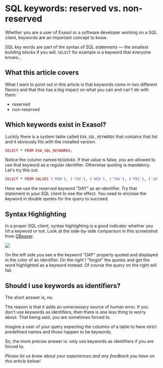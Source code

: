 # SQL keywords: reserved vs. non-reserved 
Whether you are a user of Exasol or a software developer working on a SQL client, keywords are an important concept to know.

SQL key words are part of the syntax of SQL statements — the smallest building blocks if you will. `SELECT` for example is a keyword that everyone knows... 

## What this article covers

What I want to point out in this article is that keywords come in two different flavors and that this has a big impact on what you can and can't do with them:

* reserved
* non-reserved

## Which keywords exist in Exasol?

Luckily there is a system table called `EXA_SQL_KEYWORDS` that contains that list and it obviously fits with the installed version.


```ruby
SELECT * FROM EXA_SQL_KEYWORDS;
```
Notice the column named `RESERVED`. If that value is false, you are allowed to use that keyword as a regular identifier. Otherwise quoting is mandatory. Let's try this out.


```ruby
SELECT * FROM VALUES ('MON'), ('TUE'), ('WED'), ('THU'), ('FRI'), ('SAT'), ('SUN') AS DAYS("DAY");
```
Here we use the reserved keyword "DAY" as an identifier. Try that statement in your SQL client to see the effect. You need to enclose the keyword in double quotes for the query to succeed.

## Syntax Highlighting

In a proper SQL client, syntax highlighting is a good indicator whether you hit a keyword or not. Look at the side-by-side comparison in this screenshot from [DBeaver](https://dbeaver.io/).

![](images/exa-SebastianB_0-1615967536695.png)

On the left side you see a the keyword "DAY" properly quoted and displayed in the color of an identifier. On the right I "forgot" the quotes and get the word highlighted as a keyword instead. Of course the query on the right will fail.

## Should I use keywords as identifiers?

The short answer is, no.

The reason is that it adds an unnecessary source of human error. If you don't use keywords as identifiers, then there is one less thing to worry about. That being said, you are sometimes forced to.

Imagine a user of your query expecting the columns of a table to have strict predefined names and those happen to be keywords.

So, the more precise answer is: only use keywords as identifiers if you are forced to.

*Please let us know about your experiences and any feedback you have on this article below!*

